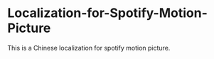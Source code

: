 # Localization-for-Spotify-Motion-Picture
This is a Chinese localization for spotify motion picture. 
